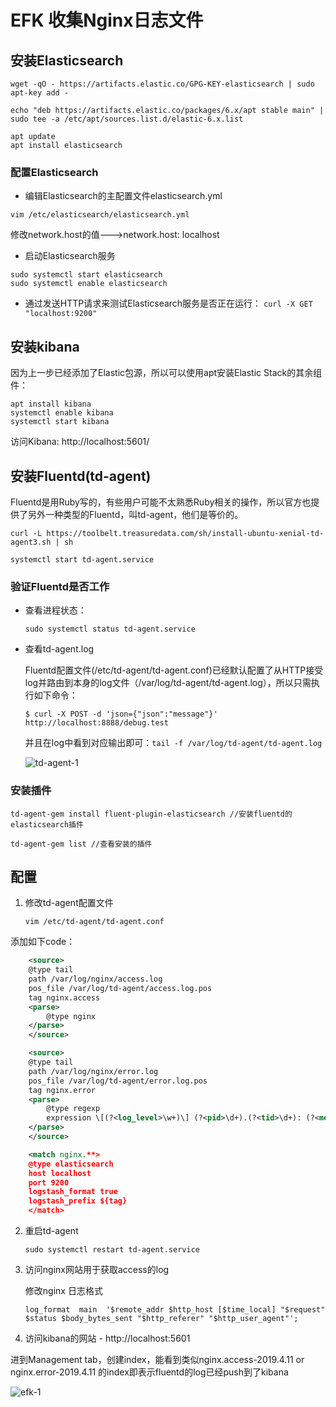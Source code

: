 # EFK 收集Nginx日志文件

## 安装Elasticsearch

```shell
wget -qO - https://artifacts.elastic.co/GPG-KEY-elasticsearch | sudo apt-key add -

echo "deb https://artifacts.elastic.co/packages/6.x/apt stable main" | sudo tee -a /etc/apt/sources.list.d/elastic-6.x.list

apt update
apt install elasticsearch
```

### 配置Elasticsearch

- 编辑Elasticsearch的主配置文件elasticsearch.yml

`vim /etc/elasticsearch/elasticsearch.yml`

修改network.host的值--->network.host: localhost

- 启动Elasticsearch服务

```shell
sudo systemctl start elasticsearch
sudo systemctl enable elasticsearch
```

- 通过发送HTTP请求来测试Elasticsearch服务是否正在运行：
`curl -X GET "localhost:9200"`

## 安装kibana

因为上一步已经添加了Elastic包源，所以可以使用apt安装Elastic Stack的其余组件：

```shell
apt install kibana
systemctl enable kibana
systemctl start kibana
```

访问Kibana: http://localhost:5601/

## 安装Fluentd(td-agent)

Fluentd是用Ruby写的，有些用户可能不太熟悉Ruby相关的操作，所以官方也提供了另外一种类型的Fluentd，叫td-agent，他们是等价的。

```shell
curl -L https://toolbelt.treasuredata.com/sh/install-ubuntu-xenial-td-agent3.sh | sh

systemctl start td-agent.service

```

### 验证Fluentd是否工作

- 查看进程状态：

  `sudo systemctl status td-agent.service`

- 查看td-agent.log

  Fluentd配置文件(/etc/td-agent/td-agent.conf)已经默认配置了从HTTP接受log并路由到本身的log文件（/var/log/td-agent/td-agent.log），所以只需执行如下命令：

  `$ curl -X POST -d 'json={"json":"message"}' http://localhost:8888/debug.test`

  并且在log中看到对应输出即可：` tail -f /var/log/td-agent/td-agent.log `

  ![td-agent-1](./images/td-agent-1.png)

### 安装插件

```shell
td-agent-gem install fluent-plugin-elasticsearch //安装fluentd的elasticsearch插件

td-agent-gem list //查看安装的插件
```

## 配置

1. 修改td-agent配置文件

    `vim /etc/td-agent/td-agent.conf`

添加如下code：

```xml
    <source>
    @type tail
    path /var/log/nginx/access.log
    pos_file /var/log/td-agent/access.log.pos
    tag nginx.access
    <parse>
        @type nginx
    </parse>
    </source>

    <source>
    @type tail
    path /var/log/nginx/error.log
    pos_file /var/log/td-agent/error.log.pos
    tag nginx.error
    <parse>
        @type regexp
        expression \[(?<log_level>\w+)\] (?<pid>\d+).(?<tid>\d+): (?<message>.*)$
    </parse>
    </source>

    <match nginx.**>
    @type elasticsearch
    host localhost
    port 9200
    logstash_format true
    logstash_prefix ${tag}
    </match>

```

2. 重启td-agent

   `sudo systemctl restart td-agent.service`

3. 访问nginx网站用于获取access的log

    修改nginx 日志格式

    `log_format  main  '$remote_addr $http_host [$time_local] "$request" $status $body_bytes_sent "$http_referer" "$http_user_agent"';`

4. 访问kibana的网站 - http://localhost:5601

  进到Management tab，创建index，能看到类似nginx.access-2019.4.11 or nginx.error-2019.4.11 的index即表示fluentd的log已经push到了kibana

  ![efk-1](./images/efk-1.png)